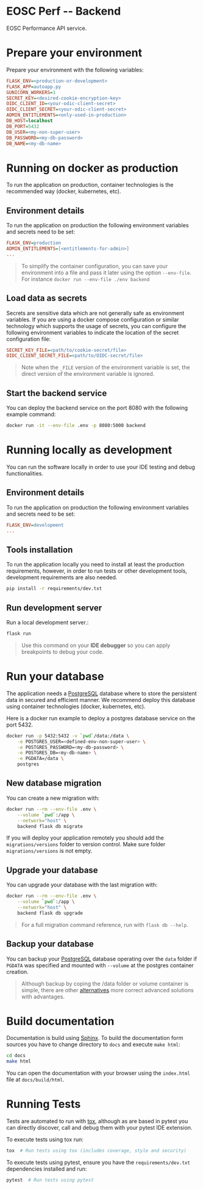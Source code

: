 # EOSC Perf -- Backend

EOSC Performance API service.

# Prepare your environment
Prepare your environment with the following variables:
```ini
FLASK_ENV=<production-or-development>
FLASK_APP=autoapp.py
GUNICORN_WORKERS=1
SECRET_KEY=<desired-cookie-encryption-key>
OIDC_CLIENT_ID=<your-odic-client-secret>
OIDC_CLIENT_SECRET=<your-odic-client-secret>
ADMIN_ENTITLEMENTS=<only-used-in-production>
DB_HOST=localhost
DB_PORT=5432
DB_USER=<my-non-super-user>
DB_PASSWORD=<my-db-password>
DB_NAME=<my-db-name>
```


# Running on docker as production
To run the application on production, container technologies is the recommended way (docker, kubernetes, etc).

## Environment details
To run the application on production the following environment variables and secrets need to be set:
```ini
FLASK_ENV=production
ADMIN_ENTITLEMENTS=[<entitlements-for-admin>]
...
```

> To simplify the container configuration, you can save your environment into a file and pass it later using the option `--env-file`. For instance `docker run --env-file ./env backend`

## Load data as secrets
Secrets are sensitive data which are not generally safe as environment variables. If you are using a docker compose configuration or similar technology which supports the usage of secrets, you can configure the following environment variables to indicate the location of the secret configuration file:
```ini
SECRET_KEY_FILE=<path/to/cookie-secret/file>
OIDC_CLIENT_SECRET_FILE=<path/to/OIDC-secret/file>
```

> Note when the `_FILE` version of the environment variable is set, the direct version of the environment variable is ignored.

## Start the backend service
You can deploy the backend service on the port 8080 with the following example command:
```bash
docker run -it --env-file .env -p 8080:5000 backend
```


# Running locally as development
You can run the software locally in order to use your IDE testing and debug functionalities.

## Environment details
To run the application on production the following environment variables and secrets need to be set:
```ini
FLASK_ENV=development
...
```

## Tools installation
To run the application locally you need to install at least the production requirements, however, in order to run tests or other development tools, development requirements are also needed.
```bash
pip install -r requirements/dev.txt
```

## Run development server
Run a local development server.:
```bash
flask run
```

>Use this command on your **IDE debugger** so you can apply breakpoints to debug your code.


# Run your database
The application needs a [PostgreSQL](https://www.postgresql.org/) database where to store the persistent data in secured and efficient manner. We recommend deploy this database using container technologies (docker, kubernetes, etc).

Here is a docker run example to deploy a postgres database service on the port 5432.
```bash
docker run -p 5432:5432 -v `pwd`/data:/data \
    -e POSTGRES_USER=<defined-env-non-super-user> \
    -e POSTGRES_PASSWORD=<my-db-password> \
    -e POSTGRES_DB=<my-db-name> \
    -e PGDATA=/data \
    postgres
```

## New database migration
You can create a new migration with:
```bash
docker run --rm --env-file .env \
    --volume `pwd`:/app \
    --network="host" \
    backend flask db migrate
```

If you will deploy your application remotely you should add the `migrations/versions` folder to version control. Make sure folder `migrations/versions` is not empty.

## Upgrade your database
You can upgrade your database with the last migration with:
```bash
docker run --rm --env-file .env \
    --volume `pwd`:/app \
    --network="host" \
    backend flask db upgrade
```

>For a full migration command reference, run with `flask db --help`.

## Backup your database
You can backup your [PostgreSQL](https://www.postgresql.org/) database operating over the `data` folder if `PGDATA` was specified and mounted with `--volume` at the postgres container creation.

> Although backup by coping the /data folder or volume container is simple, there are other [alternatives](https://www.postgresql.org/about/news/postgresql-14-beta-2-released-2249/) more correct advanced solutions with advantages.


# Build documentation
Documentation is build using [Sphinx](https://www.sphinx-doc.org). To build the documentation form sources you have to change directory to `docs` and execute `make html`:
```bash
cd docs
make html
```

You can open the documentation with your browser using the `index.html` file at `docs/build/html`.


# Running Tests
Tests are automated to run with [tox](https://tox.readthedocs.io), although as are based in pytest you can directly discover, call and debug them with your pytest IDE extension.

To execute tests using tox run:
```bash
tox  # Run tests using tox (includes coverage, style and security)
```

To execute tests using pytest, ensure you have the `requirements/dev.txt` dependencies installed and run:
```bash
pytest  # Run tests using pytest
```





